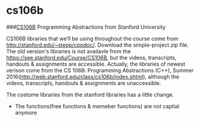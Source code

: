 # cs106b


###[CS106B](https://see.stanford.edu/Course/CS106B) Programming Abstractions from Stanford University

  CS106B libraries that we’ll be using throughout the course come from http://stanford.edu/~stepp/cppdoc/. Download the simple-project.zip file.
  The old version's libraries is not availavle from the https://see.stanford.edu/Course/CS106B, but the videos, transcripts, handouts & assignments are accessible. Actually, the libraries of newest verison come from the CS 106B: Programming Abstractions (C++), Summer 2016(http://web.stanford.edu/class/cs106b/index.shtml), although  the videos, transcripts, handouts & assignments are unaccessible.

The costome libraries from the stanford libraries has a little change.
* The functions(free functions & memeber functions) are not captial anymore
